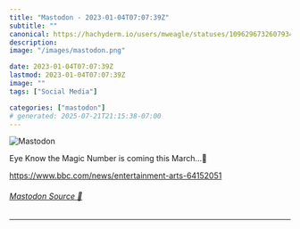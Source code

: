 ```yaml
---
title: "Mastodon - 2023-01-04T07:07:39Z"
subtitle: ""
canonical: https://hachyderm.io/users/mweagle/statuses/109629673260793413
description:
image: "/images/mastodon.png"

date: 2023-01-04T07:07:39Z
lastmod: 2023-01-04T07:07:39Z
image: ""
tags: ["Social Media"]

categories: ["mastodon"]
# generated: 2025-07-21T21:15:38-07:00
---
```

![Mastodon](/images/mastodon.png)

<p>Eye Know the Magic Number is coming this March…🙌</p><p><a href="https://www.bbc.com/news/entertainment-arts-64152051" target="_blank" rel="nofollow noopener noreferrer" translate="no"><span class="invisible">https://www.</span><span class="ellipsis">bbc.com/news/entertainment-art</span><span class="invisible">s-64152051</span></a></p>


###### [Mastodon Source 🐘](https://hachyderm.io/@mweagle/109629673260793413)

___
